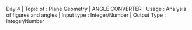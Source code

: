Day 4 |
Topic of : Plane Geometry |
ANGLE CONVERTER |
Usage : Analysis of figures and angles |
Input type : Integer/Number |
Output Type : Integer/Number
